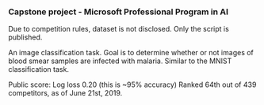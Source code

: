### Capstone project - Microsoft Professional Program in AI

Due to competition rules, dataset is not disclosed. Only the script is published.

An image classification task. Goal is to determine whether or not images of blood smear samples are infected with malaria. Similar
to the MNIST classification task.

Public score: Log loss 0.20 (this is ~95% accuracy)
Ranked 64th out of 439 competitors, as of June 21st, 2019.
